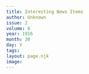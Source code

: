 ```yaml
---
title: Interesting News Items
author: Unknown
issue: 2
volume: 8
year: 1916
month: 30
day: V
tags:
layout: page.njk
image:
---
```


